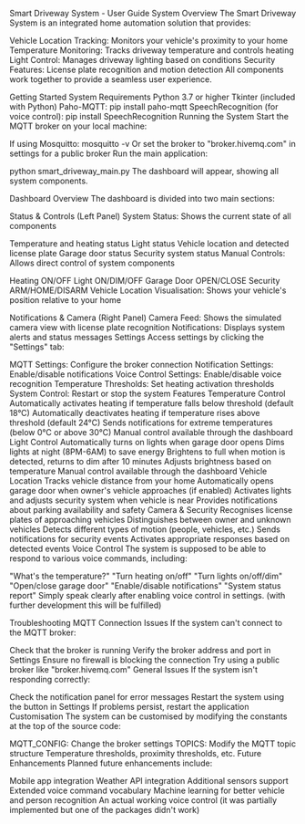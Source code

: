 Smart Driveway System - User Guide
System Overview
The Smart Driveway System is an integrated home automation solution that provides:

Vehicle Location Tracking: Monitors your vehicle's proximity to your home
Temperature Monitoring: Tracks driveway temperature and controls heating
Light Control: Manages driveway lighting based on conditions
Security Features: License plate recognition and motion detection
All components work together to provide a seamless user experience.

Getting Started
System Requirements
Python 3.7 or higher
Tkinter (included with Python)
Paho-MQTT: pip install paho-mqtt
SpeechRecognition (for voice control): pip install SpeechRecognition
Running the System
Start the MQTT broker on your local machine:

If using Mosquitto: mosquitto -v
Or set the broker to "broker.hivemq.com" in settings for a public broker
Run the main application:

python smart_driveway_main.py
The dashboard will appear, showing all system components.

Dashboard Overview
The dashboard is divided into two main sections:

Status & Controls (Left Panel)
System Status: Shows the current state of all components

Temperature and heating status
Light status
Vehicle location and detected license plate
Garage door status
Security system status
Manual Controls: Allows direct control of system components

Heating ON/OFF
Light ON/DIM/OFF
Garage Door OPEN/CLOSE
Security ARM/HOME/DISARM
Vehicle Location Visualisation: Shows your vehicle's position relative to your home

Notifications & Camera (Right Panel)
Camera Feed: Shows the simulated camera view with license plate recognition
Notifications: Displays system alerts and status messages
Settings
Access settings by clicking the "Settings" tab:

MQTT Settings: Configure the broker connection
Notification Settings: Enable/disable notifications
Voice Control Settings: Enable/disable voice recognition
Temperature Thresholds: Set heating activation thresholds
System Control: Restart or stop the system
Features
Temperature Control
Automatically activates heating if temperature falls below threshold (default 18°C)
Automatically deactivates heating if temperature rises above threshold (default 24°C)
Sends notifications for extreme temperatures (below 0°C or above 30°C)
Manual control available through the dashboard
Light Control
Automatically turns on lights when garage door opens
Dims lights at night (8PM-6AM) to save energy
Brightens to full when motion is detected, returns to dim after 10 minutes
Adjusts brightness based on temperature
Manual control available through the dashboard
Vehicle Location
Tracks vehicle distance from your home
Automatically opens garage door when owner's vehicle approaches (if enabled)
Activates lights and adjusts security system when vehicle is near
Provides notifications about parking availability and safety
Camera & Security
Recognises license plates of approaching vehicles
Distinguishes between owner and unknown vehicles
Detects different types of motion (people, vehicles, etc.)
Sends notifications for security events
Activates appropriate responses based on detected events
Voice Control
The system is supposed to be able to respond to various voice commands, including:

"What's the temperature?"
"Turn heating on/off"
"Turn lights on/off/dim"
"Open/close garage door"
"Enable/disable notifications"
"System status report"
Simply speak clearly after enabling voice control in settings. (with further development this will be fulfilled)

Troubleshooting
MQTT Connection Issues
If the system can't connect to the MQTT broker:

Check that the broker is running
Verify the broker address and port in Settings
Ensure no firewall is blocking the connection
Try using a public broker like "broker.hivemq.com"
General Issues
If the system isn't responding correctly:

Check the notification panel for error messages
Restart the system using the button in Settings
If problems persist, restart the application
Customisation
The system can be customised by modifying the constants at the top of the source code:

MQTT_CONFIG: Change the broker settings
TOPICS: Modify the MQTT topic structure
Temperature thresholds, proximity thresholds, etc.
Future Enhancements
Planned future enhancements include:

Mobile app integration
Weather API integration
Additional sensors support
Extended voice command vocabulary
Machine learning for better vehicle and person recognition
An actual working voice control (it was partially implemented but one of the packages didn't work)
